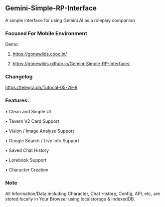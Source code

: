 ## Gemini-Simple-RP-Interface
A simple interface for using Gemini AI as a roleplay companion

### Focused For Mobile Environment 

Demo:
1. https://gonewilds.cooo.in/

2. https://gonewilds.github.io/Gemini-Simple-RP-Interface/

### Changelog 
https://telegra.ph/Tutorial-05-29-8

### Features:

• Clean and Simple UI

• Tavern V2 Card Support

• Vision / Image Analyze Support

• Google Search / Live Info Support

• Saved Chat History

• Lorebook Support

• Character Creation 

### Note
All Information/Data including Character, Chat History, Config, API, etc, are stored locally in Your Browser using localstorage & indexedDB. 
